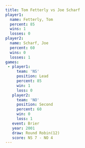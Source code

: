 ```yaml
---
title: Tom Fetterly vs Joe Scharf
player1:             
  name: Fetterly, Tom
  percent: 85        
  wins: 1            
  losses: 0          
player2:             
  name: Scharf, Joe  
  percent: 60        
  wins: 0            
  losses: 1          
games:
 - player1:        
     team: 'NS'    
     position: Lead
     percent: 85   
     win: 1        
     loss: 0       
   player2:          
     team: 'NO'      
     position: Second
     percent: 60     
     win: 0          
     loss: 1         
   event: Brier         
   year: 2001           
   draw: Round Robin(12)
   score: NS 7 - NO 4   
---
```

